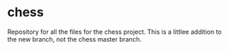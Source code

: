 # chess
Repository for all the files for the chess project.
This is a littlee addition to the new branch, not the chess master branch.
